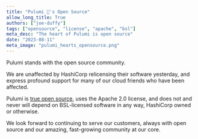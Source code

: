 ```yaml
---
title: "Pulumi 💜's Open Source"
allow_long_title: True
authors: ["joe-duffy"]
tags: ["opensource", "license", "apache", "bsl"]
meta_desc: "The heart of Pulumi is open source"
date: "2023-08-11"
meta_image: "pulumi_hearts_opensource.png"
---
```


Pulumi stands with the open source community.

We are unaffected by HashiCorp relicensing their software yesterday, and express profound support for many of our cloud friends who have been affected.

Pulumi is [true open source](https://github.com/pulumi/pulumi), uses the Apache 2.0 license, and does not and never will depend on BSL-licensed software in any way, HashiCorp owned or otherwise.

We look forward to continuing to serve our customers, always with open source and our amazing, fast-growing community at our core.